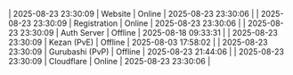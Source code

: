 | 2025-08-23 23:30:09 | Website | Online | 2025-08-23 23:30:06 |
| 2025-08-23 23:30:09 | Registration | Online | 2025-08-23 23:30:06 |
| 2025-08-23 23:30:09 | Auth Server | Offline | 2025-08-18 09:33:31 |
| 2025-08-23 23:30:09 | Kezan (PvE) | Offline | 2025-08-03 17:58:02 |
| 2025-08-23 23:30:09 | Gurubashi (PvP) | Offline | 2025-08-23 21:44:06 |
| 2025-08-23 23:30:09 | Cloudflare | Online | 2025-08-23 23:30:06 |
